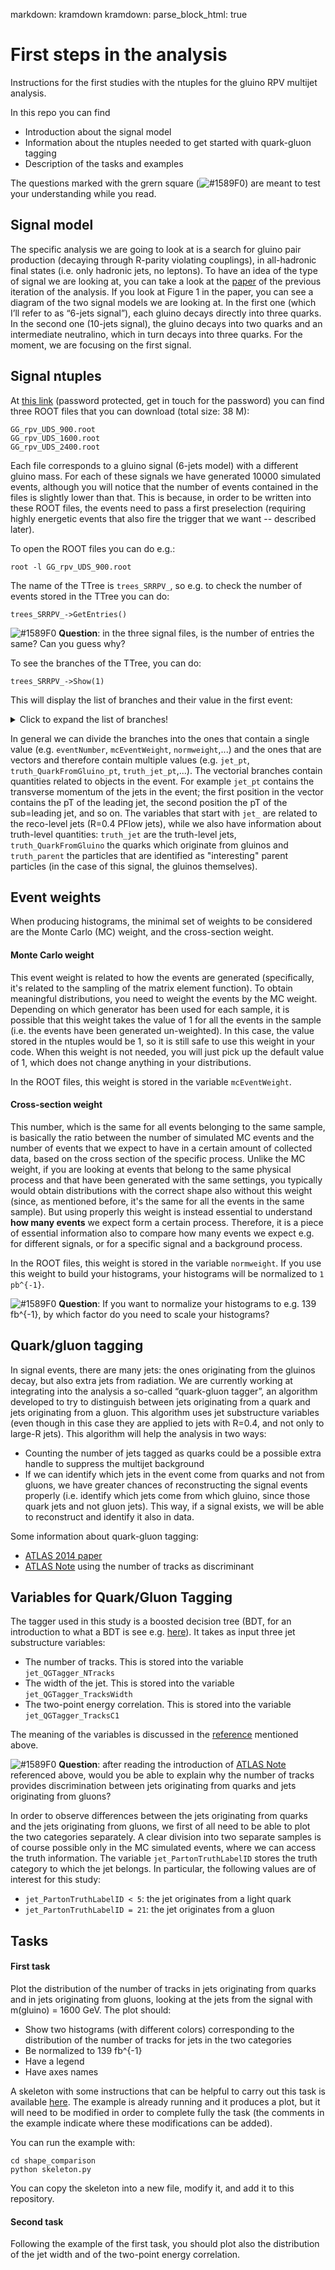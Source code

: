 markdown: kramdown
kramdown:
  parse_block_html: true
  
# First steps in the analysis
Instructions for the first studies with the ntuples for the gluino RPV multijet analysis. 

In this repo you can find 
* Introduction about the signal model
* Information about the ntuples needed to get started with quark-gluon tagging 
* Description of the tasks and examples

The questions marked with the grern square (![#1589F0](https://via.placeholder.com/15/c5f015/000000?text=+))
are meant to test your understanding while you read. 

## Signal model

The specific analysis we are going to look at is a search for gluino pair production (decaying through R-parity violating couplings), in all-hadronic final states (i.e. only hadronic jets, no leptons).
To have an idea of the type of signal we are looking at, you can take a look at the [paper](https://arxiv.org/pdf/1804.03568.pdf) of the previous iteration of the analysis. 
If you look at Figure 1 in the paper, you can see a diagram of the two signal models we are looking at.
In the first one (which I’ll refer to as “6-jets signal”), each gluino decays directly into three quarks. In the second one (10-jets signal), the gluino decays into two quarks and an intermediate neutralino, which in turn decays into three quarks. 
For the moment, we are focusing on the first signal. 

## Signal ntuples

At [this link](https://cernbox.cern.ch/index.php/s/ZeihGpj2O8v1ZVa)
(password protected, get in touch for the password)
you can find three ROOT files that you can download (total size: 38 M):
```
GG_rpv_UDS_900.root
GG_rpv_UDS_1600.root
GG_rpv_UDS_2400.root
```
Each file corresponds to a gluino signal (6-jets model) with a different gluino mass.
For each of these signals we have generated 10000 simulated events, although you
will notice that the number of events contained in the files is slightly lower
than that. This is because, in order to be written into these ROOT files, the
events need to pass a first preselection (requiring highly energetic events that
also fire the trigger that we want -- described later).

To open the ROOT files you can do e.g.:
```
root -l GG_rpv_UDS_900.root
```

The name of the TTree is `trees_SRRPV_`, so e.g. to check the number of events
stored in the TTree you can do:
```
trees_SRRPV_->GetEntries()
```

![#1589F0](https://via.placeholder.com/15/c5f015/000000?text=+)
**Question**: in the three signal files, is the number of entries the same? Can you guess why?

To see the branches of the TTree, you can do:
```
trees_SRRPV_->Show(1)
```

This will display the list of branches and
their value in the first event:

<details>
  <summary>Click to expand the list of branches!</summary>

```
 NPV             = 20
 TriggerDecisions = (vector<int>*)0x15ed400
 actualInteractionsPerCrossing = 46.5
 averageInteractionsPerCrossing = 46.5
 bcid            = 1905
 eventNumber     = 20160
 jet_PartonTruthLabelID = (vector<int>*)0x1d729e0
 jet_QGTagger_NTracks = (vector<int>*)0x1d2e6e0
 jet_QGTagger_TracksC1 = (vector<float>*)0x1d66fb0
 jet_QGTagger_TracksWidth = (vector<float>*)0x15c0e30
 jet_QGTagger_bdt = (vector<float>*)0x14c47b0
 jet_QGTagger_tagged_WPg50 = (vector<int>*)0x15bc9d0
 jet_QGTagger_tagged_WPg80 = (vector<int>*)0x14885c0
 jet_QGTagger_tagged_WPg90 = (vector<int>*)0x1c14f90
 jet_QGTagger_tagged_WPq50 = (vector<int>*)0x15d1c30
 jet_QGTagger_tagged_WPq80 = (vector<int>*)0xee5ed0
 jet_QGTagger_tagged_WPq90 = (vector<int>*)0x1d33150
 jet_QGTagger_truthjet_eta = (vector<float>*)0x1487bc0
 jet_QGTagger_truthjet_nCharged = (vector<int>*)0x14de270
 jet_QGTagger_truthjet_pt = (vector<float>*)0x1d61be0
 jet_bTag        = (vector<int>*)0x1d665d0
 jet_deltaR0.20_matched_truth_particle_barcode = (vector<double>*)0x1d5d4f0
 jet_e           = (vector<double>*)0x15ec4b0
 jet_eta         = (vector<double>*)0x15b76a0
 jet_isSig       = (vector<int>*)0x15b3fa0
 jet_passOR      = (vector<int>*)0x15bcf50
 jet_phi         = (vector<double>*)0x1d6d470
 jet_pt          = (vector<double>*)0x1c15b90
 lumiBlock       = 47
 mcChannelNumber = 504549
 mcEventWeight   = 5.29637e-05
 pass_HLT_ht1000_L1J100 = 1
 pass_HLT_ht700_L1J75 = 1
 pileupReweightHash = 0
 pileupWeight    = 0
 runNumber       = 310000
 truth_QuarkFromGluino_ParentBarcode = (vector<int>*)0x1c21260
 truth_QuarkFromGluino_barcode = (vector<int>*)0x1be1ce0
 truth_QuarkFromGluino_charge = (vector<double>*)0x1dc5920
 truth_QuarkFromGluino_e = (vector<double>*)0xb0ca40
truth_QuarkFromGluino_eta = (vector<double>*)0x1c1af50
 truth_QuarkFromGluino_pdgID = (vector<int>*)0x1d92d50
 truth_QuarkFromGluino_phi = (vector<double>*)0x1be64c0
 truth_QuarkFromGluino_pt = (vector<double>*)0x15ccae0
 truth_jet_e     = (vector<double>*)0xee6af0
 truth_jet_eta   = (vector<double>*)0x137f000
 truth_jet_phi   = (vector<double>*)0x1d2bfe0
 truth_jet_pt    = (vector<double>*)0x1c24d30
 truth_parent__charge = (vector<double>*)0xb11f90
 truth_parent_barcode = (vector<int>*)0x1563250
 truth_parent_e  = (vector<double>*)0x1d5e4e0
 truth_parent_eta = (vector<double>*)0x1d64de0
 truth_parent_m  = (vector<double>*)0x1c20bc0
 truth_parent_pdgId = (vector<int>*)0x1c1fbe0
 truth_parent_phi = (vector<double>*)0x1d7e0d0
 truth_parent_pt = (vector<double>*)0x1d29c20
 normweight      = 0.000267946
```
</details>

In general we can divide the branches into the ones that contain a single value
(e.g. `eventNumber`, `mcEventWeight`, `normweight`,...) and the ones that are
vectors and therefore contain multiple values (e.g. `jet_pt`, `truth_QuarkFromGluino_pt`,
`truth_jet_pt`,...).
The vectorial branches contain quantities related to objects in the event.
For example `jet_pt` contains the transverse momentum of the jets in the event;
the first position in the vector contains the pT of the leading jet, the second
position the pT of the sub=leading jet, and so on.
The variables that start with `jet_` are related to the reco-level jets (R=0.4 PFlow jets),
while we also have information about truth-level quantities:
`truth_jet` are the truth-level jets, `truth_QuarkFromGluino` the quarks which
originate from gluinos and `truth_parent` the particles that are identified as
"interesting" parent particles (in the case of this signal, the gluinos themselves).

## Event weights 
When producing histograms, the minimal set of weights to be considered are the Monte Carlo (MC) weight, and the cross-section weight.

#### Monte Carlo weight

This event weight is related to how the events are generated (specifically, it's related to the sampling of the matrix element function).
To obtain meaningful distributions, you need to weight the events by the MC weight.
Depending on which generator has been used for each sample, it is possible that this weight takes the value of 1 for all the events in the
sample (i.e. the events have been generated un-weighted). In this case, the value stored in the ntuples would be 1, so it is still safe
to use this weight in your code. When this weight is not needed, you will just pick up the default value of 1, which does not
change anything in your distributions. 

In the ROOT files, this weight is stored in the variable `mcEventWeight`.

#### Cross-section weight

This number, which is the same for all events belonging to the same sample, is basically the ratio between the number of simulated MC events and the number of events that we expect to have in a certain amount of collected data, based on the cross section of the specific process.
Unlike the MC weight, if you are looking at events that belong to the same physical process and that have been generated with the same settings, you typically would obtain
distributions with the correct shape also without this weight (since, as mentioned before, it's the same for all the events in the same sample).
But using properly this weight is instead essential to understand **how many events** we expect form a certain process.
Therefore, it is 
a piece of essential information 
also to compare how many events we expect e.g. for different signals, or for a specific signal and a 
background process. 

In the ROOT files, this weight is stored in the variable `normweight`. 
If you use this weight to build your histograms, your histograms will be normalized to `1 pb^{-1}`. 

![#1589F0](https://via.placeholder.com/15/c5f015/000000?text=+)
**Question**: If you want to normalize your histograms to e.g. 139 fb^{-1}, 
by which factor do you need to scale your histograms? 


## Quark/gluon tagging

In signal events, there are many jets: the ones originating from the gluinos decay, but also extra jets from radiation.
We are currently working at integrating into the analysis a so-called “quark-gluon tagger”,
an algorithm developed to try to distinguish between jets originating from a quark and jets originating from a gluon.
This algorithm uses jet substructure variables (even though in this case they are applied to
jets with R=0.4, and not only to large-R jets).
This algorithm will help the analysis in two ways:
* Counting the number of jets tagged as quarks could be a possible extra handle to suppress the multijet background
* If we can identify which jets in the event come from quarks and not from gluons, we have greater chances of reconstructing the signal
events properly (i.e. identify which jets come from which gluino, since those quark jets and not gluon jets).
This way, if a signal exists, we will be able to reconstruct and identify it also in data. 

Some information about quark-gluon tagging:
* [ATLAS 2014 paper](https://arxiv.org/pdf/1405.6583v3.pdf)
* [ATLAS Note](http://cdsweb.cern.ch/record/2263679/files/ATL-PHYS-PUB-2017-009.pdf) using the number of tracks as discriminant

## Variables for Quark/Gluon Tagging 

The tagger used in this study is a boosted decision tree (BDT, for an introduction to what a BDT is
see e.g. [here](https://indico.fnal.gov/event/15356/contributions/31377/attachments/19671/24560/DecisionTrees.pdf)).
It takes as input three jet substructure variables:
* The number of tracks. This is stored into the variable `jet_QGTagger_NTracks`
* The width of the jet. This is stored into the variable `jet_QGTagger_TracksWidth`
* The two-point energy correlation. This is stored into the variable `jet_QGTagger_TracksC1`

The meaning of the variables is discussed in the [reference](https://arxiv.org/pdf/1405.6583v3.pdf)
mentioned above. 

![#1589F0](https://via.placeholder.com/15/c5f015/000000?text=+)
**Question**: after reading the introduction of [ATLAS Note](http://cdsweb.cern.ch/record/2263679/files/ATL-PHYS-PUB-2017-009.pdf)
referenced above, would you be able to explain why the number of tracks provides discrimination between jets originating from
quarks and jets originating from gluons? 

In order to observe differences between the jets originating from quarks and the jets originating from gluons,
we first of all need to be able to plot the two categories separately.
A clear division into two separate samples is of course possible only in the MC simulated events,
where we can access the truth information.
The variable `jet_PartonTruthLabelID` stores the truth category to which the jet belongs.
In particular, the following values are of interest for this study:
* `jet_PartonTruthLabelID < 5`: the jet originates from a light quark
* `jet_PartonTruthLabelID = 21`: the jet originates from a gluon 

## Tasks

#### First task 

Plot the distribution of the number of tracks in jets originating from quarks and in jets originating from gluons,
looking at the jets from the signal with m(gluino) = 1600 GeV.
The plot should: 
* Show two histograms (with different colors) corresponding to the distribution of the number of
tracks for jets in the two categories
* Be normalized to 139 fb^{-1}
* Have a legend
* Have axes names

A skeleton with some instructions that can be helpful to carry out this task 
is available [here](shape_comparison/skeleton.py).
The example is already running and it produces a plot, but it will need to
be modified in order to complete fully the task (the comments in the
example indicate where these modifications can be added). 

You can run the example with:
```
cd shape_comparison
python skeleton.py
```

You can copy the skeleton into a new file, modify it, and
add it to this repository. 

#### Second task

Following the example of the first task, you should plot also the 
distribution of the jet width and of the two-point energy correlation. 


